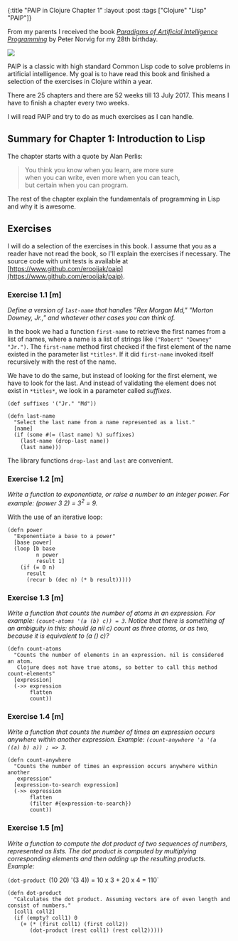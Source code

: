 {:title "PAIP in Clojure Chapter 1"
:layout :post
:tags ["Clojure" "Lisp" "PAIP"]}

From my parents I received the book [*Paradigms of Artificial Intelligence Programming*](http://amzn.to/29CsgBt) by Peter Norvig for my 28th birthday. 

<a href="http://amzn.to/29CsgBt"><img src="https://images-na.ssl-images-amazon.com/images/I/516h5FydqNL._SX359_BO1,204,203,200_.jpg"></img></a>

PAIP is a classic with high standard Common Lisp code to solve problems in artificial intelligence. My goal is to have read this book and finished a selection of the exercises in Clojure within a year.

There are 25 chapters and there are 52 weeks till 13 July 2017. This means I have to finish a chapter every two weeks.

I will read PAIP and try to do as much exercises as I can handle.

## Summary for Chapter 1: Introduction to Lisp
The chapter starts with a quote by Alan Perlis:

>You think you know when you learn, are more sure<br>
when you can write, even more when you can teach,<br>
but certain when you can program.

The rest of the chapter explain the fundamentals of programming in Lisp and why it is awesome.

## Exercises

I will do a selection of the exercises in this book. I assume that you as a reader have not read the book, so I'll explain the exercises if necessary. The source code with unit tests is available at [https://www.github.com/erooijak/paip](https://www.github.com/erooijak/paip).

### Exercise 1.1 [m]
*Define a version of `last-name` that handles "Rex Morgan Md," "Morton Downey, Jr.," and whatever other cases you can think of.*

In the book we had a function `first-name` to retrieve the first names from a list of names, where a name is a list of strings like `("Robert" "Downey" "Jr.")`. The `first-name` method first checked if the first element of the name existed in the parameter list `*titles*`. If it did `first-name` invoked itself recursively with the rest of the name. 

We have to do the same, but instead of looking for the first element, we have to look for the last. And instead of validating the element does not exist in `*titles*`, we look in a parameter called *suffixes*.

```
(def suffixes '("Jr." "Md"))

(defn last-name
  "Select the last name from a name represented as a list."
  [name]
  (if (some #(= (last name) %) suffixes)
    (last-name (drop-last name))
    (last name)))

```

The library functions `drop-last` and `last` are convenient.

### Exercise 1.2 [m] 
*Write a function to exponentiate, or raise a number to an integer power. For example: (power 3 2) = 3<sup>2</sup> = 9.*

With the use of an iterative loop:

```
(defn power
  "Exponentiate a base to a power"
  [base power]
  (loop [b base 
         n power 
         result 1]
    (if (= 0 n)                   
      result                    
      (recur b (dec n) (* b result)))))
```

### Exercise 1.3 [m] 
*Write a function that counts the number of atoms in an expression. For example: `(count-atoms '(a (b) c)) = 3`. Notice that there is something of an ambiguity in this: should (a nil c) count as three atoms, or as two, because it is equivalent to (a () c)?*

```
(defn count-atoms
  "Counts the number of elements in an expression. nil is considered an atom.
   Clojure does not have true atoms, so better to call this method count-elements"
  [expression]
  (->> expression
       flatten
       count))
```

### Exercise 1.4 [m]
*Write a function that counts the number of times an expression occurs anywhere within another expression. Example: `(count-anywhere 'a '(a ((a) b) a)) ; => 3`.*

```
(defn count-anywhere
  "Counts the number of times an expression occurs anywhere within another
   expression"
  [expression-to-search expression]
  (->> expression
       flatten
       (filter #{expression-to-search})
       count))
```

### Exercise 1.5 [m]
*Write a function to compute the dot product of two sequences of numbers, represented as lists. The dot product is computed by multiplying corresponding elements and then adding up the resulting products. Example:*

`(dot-product `(10 20) '(3 4)) = 10 x 3 + 20 x 4 = 110`

```
(defn dot-product
  "Calculates the dot product. Assuming vectors are of even length and consist of numbers."
  [coll1 coll2]
  (if (empty? coll1) 0
    (+ (* (first coll1) (first coll2))
       (dot-product (rest coll1) (rest coll2)))))
```
